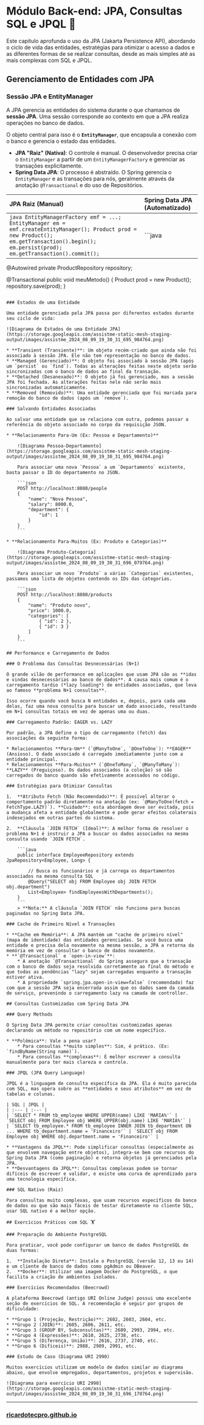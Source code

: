 # Módulo Back-end: JPA, Consultas SQL e JPQL 🐘

Este capítulo aprofunda o uso da JPA (Jakarta Persistence API), abordando o ciclo de vida das entidades, estratégias para otimizar o acesso a dados e as diferentes formas de se realizar consultas, desde as mais simples até as mais complexas com SQL e JPQL.

## Gerenciamento de Entidades com JPA

### Sessão JPA e EntityManager

A JPA gerencia as entidades do sistema durante o que chamamos de **sessão JPA**. Uma sessão corresponde ao contexto em que a JPA realiza operações no banco de dados.

O objeto central para isso é o **`EntityManager`**, que encapsula a conexão com o banco e gerencia o estado das entidades.

  * **JPA "Raiz" (Nativa)**: O controle é manual. O desenvolvedor precisa criar o `EntityManager` a partir de um `EntityManagerFactory` e gerenciar as transações explicitamente.
  * **Spring Data JPA**: O processo é abstraído. O Spring gerencia o `EntityManager` e as transações para nós, geralmente através da anotação `@Transactional` e do uso de Repositórios.

| JPA Raiz (Manual) | Spring Data JPA (Automatizado) |
| :--- | :--- |
| ` java EntityManagerFactory emf = ...; EntityManager em = emf.createEntityManager(); Product prod = new Product(); em.getTransaction().begin(); em.persist(prod); em.getTransaction().commit();  ` | \`\`\`java
@Autowired
private ProductRepository repository;

@Transactional
public void meuMetodo() {
Product prod = new Product();
repository.save(prod);
}

````|

### Estados de uma Entidade

Uma entidade gerenciada pela JPA passa por diferentes estados durante seu ciclo de vida:

![Diagrama de Estados de uma Entidade JPA](https://storage.googleapis.com/assistme-static-mesh-staging-output/images/assistme_2024_08_09_19_30_31_695_984764.png)

* **Transient (Transiente)**: Um objeto recém-criado que ainda não foi associado à sessão JPA. Ele não tem representação no banco de dados.
* **Managed (Gerenciado)**: O objeto foi associado à sessão JPA (após um `persist` ou `find`). Todas as alterações feitas neste objeto serão sincronizadas com o banco de dados ao final da transação.
* **Detached (Desanexado)**: O objeto já foi gerenciado, mas a sessão JPA foi fechada. As alterações feitas nele não serão mais sincronizadas automaticamente.
* **Removed (Removido)**: Uma entidade gerenciada que foi marcada para remoção do banco de dados (após um `remove`).

### Salvando Entidades Associadas

Ao salvar uma entidade que se relaciona com outra, podemos passar a referência do objeto associado no corpo da requisição JSON.

* **Relacionamento Para-Um (Ex: Pessoa e Departamento)**

    ![Diagrama Pessoa-Departamento](https://storage.googleapis.com/assistme-static-mesh-staging-output/images/assistme_2024_08_09_19_30_31_695_984764.png)

    Para associar uma nova `Pessoa` a um `Departamento` existente, basta passar o ID do departamento no JSON.

    ```json
    POST http://localhost:8080/people
    {
        "name": "Nova Pessoa",
        "salary": 8000.0,
        "department": {
            "id": 1
        }
    }
    ```

* **Relacionamento Para-Muitos (Ex: Produto e Categorias)**

    ![Diagrama Produto-Categoria](https://storage.googleapis.com/assistme-static-mesh-staging-output/images/assistme_2024_08_09_19_30_31_696_079764.png)

    Para associar um novo `Produto` a várias `Categorias` existentes, passamos uma lista de objetos contendo os IDs das categorias.

    ```json
    POST http://localhost:8080/products
    {
        "name": "Produto novo",
        "price": 1000.0,
        "categories": [
            { "id": 2 },
            { "id": 3 }
        ]
    }
    ```

## Performance e Carregamento de Dados

### O Problema das Consultas Desnecessárias (N+1)

O grande vilão de performance em aplicações que usam JPA são as **idas e vindas desnecessárias ao banco de dados**. A causa mais comum é o carregamento tardio (*lazy loading*) de entidades associadas, que leva ao famoso **problema N+1 consultas**.

Isso ocorre quando você busca N entidades e, depois, para cada uma delas, faz uma nova consulta para buscar um dado associado, resultando em N+1 consultas totais em vez de apenas uma ou duas.

### Carregamento Padrão: EAGER vs. LAZY

Por padrão, a JPA define o tipo de carregamento (fetch) das associações da seguinte forma:

* Relacionamentos **Para-Um** (`@ManyToOne`, `@OneToOne`): **EAGER** (Ansioso). O dado associado é carregado imediatamente junto com a entidade principal.
* Relacionamentos **Para-Muitos** (`@OneToMany`, `@ManyToMany`): **LAZY** (Preguiçoso). Os dados associados (a coleção) só são carregados do banco quando são efetivamente acessados no código.

### Estratégias para Otimizar Consultas

1.  **Atributo Fetch (Não Recomendado)**: É possível alterar o comportamento padrão diretamente na anotação (ex: `@ManyToOne(fetch = FetchType.LAZY)`). **Cuidado**: esta abordagem deve ser evitada, pois a mudança afeta a entidade globalmente e pode gerar efeitos colaterais indesejados em outras partes do sistema.

2.  **Cláusula `JOIN FETCH` (Ideal)**: A melhor forma de resolver o problema N+1 é instruir a JPA a buscar os dados associados na mesma consulta usando `JOIN FETCH`.

    ```java
    public interface EmployeeRepository extends JpaRepository<Employee, Long> {

        // Busca os funcionários e já carrega os departamentos associados na mesma consulta SQL
        @Query("SELECT obj FROM Employee obj JOIN FETCH obj.department")
        List<Employee> findEmployeesWithDepartments();
    }
    ```
    > **Nota:** A cláusula `JOIN FETCH` não funciona para buscas paginadas no Spring Data JPA.

### Cache de Primeiro Nível e Transações

* **Cache em Memória**: A JPA mantém um "cache de primeiro nível" (mapa de identidade) das entidades gerenciadas. Se você busca uma entidade e precisa dela novamente na mesma sessão, a JPA a retorna da memória em vez de consultar o banco de dados novamente.
* **`@Transactional` e `open-in-view`**:
    * A anotação `@Transactional` do Spring assegura que a transação com o banco de dados seja resolvida corretamente ao final do método e que todas as pendências "lazy" sejam carregadas enquanto a transação estiver ativa.
    * A propriedade `spring.jpa.open-in-view=false` (recomendado) faz com que a sessão JPA seja encerrada assim que os dados saem da camada de serviço, prevenindo o carregamento lazy na camada de controller.

## Consultas Customizadas com Spring Data JPA

### Query Methods

O Spring Data JPA permite criar consultas customizadas apenas declarando um método no repositório com um nome específico.

* **Polêmica**: Vale a pena usar?
    * Para consultas **muito simples**: Sim, é prático. (Ex: `findByName(String name)`).
    * Para consultas **complexas**: É melhor escrever a consulta manualmente para ter mais clareza e controle.

### JPQL (JPA Query Language)

JPQL é a linguagem de consulta específica da JPA. Ela é muito parecida com SQL, mas opera sobre as **entidades e seus atributos** em vez de tabelas e colunas.

| SQL | JPQL |
| :--- | :--- |
| `SELECT * FROM tb_employee WHERE UPPER(name) LIKE 'MARIA%'` | `SELECT obj FROM Employee obj WHERE UPPER(obj.name) LIKE 'MARIA%'` |
| `SELECT tb_employee.* FROM tb_employee INNER JOIN tb_department ON ... WHERE tb_department.name = 'Financeiro'` | `SELECT obj FROM Employee obj WHERE obj.department.name = 'Financeiro'` |

* **Vantagens da JPQL**: Pode simplificar consultas (especialmente as que envolvem navegação entre objetos), integra-se bem com recursos do Spring Data JPA (como paginação) e retorna objetos já gerenciados pela JPA.
* **Desvantagens da JPQL**: Consultas complexas podem se tornar difíceis de escrever e validar, e existe uma curva de aprendizado para uma tecnologia específica.

### SQL Nativo (Raiz)

Para consultas muito complexas, que usam recursos específicos do banco de dados ou que são mais fáceis de testar diretamente no cliente SQL, usar SQL nativo é a melhor opção.

## Exercícios Práticos com SQL 🏋️

### Preparação do Ambiente PostgreSQL

Para praticar, você pode configurar um banco de dados PostgreSQL de duas formas:

1.  **Instalação Direta**: Instale o PostgreSQL (versão 12, 13 ou 14) e um cliente de banco de dados como pgAdmin ou DBeaver.
2.  **Docker**: Utilizar uma imagem Docker do PostgreSQL, o que facilita a criação de ambientes isolados.

### Exercícios Recomendados (Beecrowd)

A plataforma Beecrowd (antigo URI Online Judge) possui uma excelente seção de exercícios de SQL. A recomendação é seguir por grupos de dificuldade:

* **Grupo 1 (Projeção, Restrição)**: 2602, 2603, 2604, etc.
* **Grupo 2 (JOIN)**: 2605, 2606, 2611, etc.
* **Grupo 3 (GROUP BY, Subconsultas)**: 2609, 2993, 2994, etc.
* **Grupo 4 (Expressões)**: 2610, 2625, 2738, etc.
* **Grupo 5 (Diferença, União)**: 2616, 2737, 2740, etc.
* **Grupo 6 (Difíceis)**: 2988, 2989, 2991, etc.

### Estudo de Caso (Diagrama URI 2990)

Muitos exercícios utilizam um modelo de dados similar ao diagrama abaixo, que envolve empregados, departamentos, projetos e supervisão.

![Diagrama para exercício URI 2990](https://storage.googleapis.com/assistme-static-mesh-staging-output/images/assistme_2024_08_09_19_30_31_696_170764.png)
````

---

### [ricardotecpro.github.io](https://ricardotecpro.github.io/)
